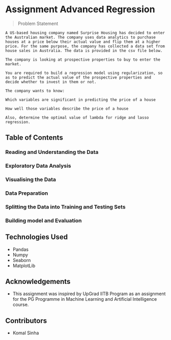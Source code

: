 # Assignment Advanced Regression

> Problem Statement
``` 
A US-based housing company named Surprise Housing has decided to enter the Australian market. The company uses data analytics to purchase houses at a price below their actual value and flip them at a higher price. For the same purpose, the company has collected a data set from house sales in Australia. The data is provided in the csv file below.

The company is looking at prospective properties to buy to enter the market.

You are required to build a regression model using regularization, so as to predict the actual value of the prospective properties and decide whether to invest in them or not.

The company wants to know:

Which variables are significant in predicting the price of a house

How well those variables describe the price of a house

Also, determine the optimal value of lambda for ridge and lasso regression.
``` 
## Table of Contents
### Reading and Understanding the Data
### Exploratory Data Analysis
### Visualising the Data
### Data Preparation
### Splitting the Data into Training and Testing Sets
### Building model and Evaluation

## Technologies Used
- Pandas
- Numpy
- Seaborn 
- MatplotLib 

## Acknowledgements
- This assignment was inspired by UpGrad IITB Program as an assignment for the PG Programme in Machine Learning and Artificial Intelligence course.

## Contributors
  - Komal Sinha

